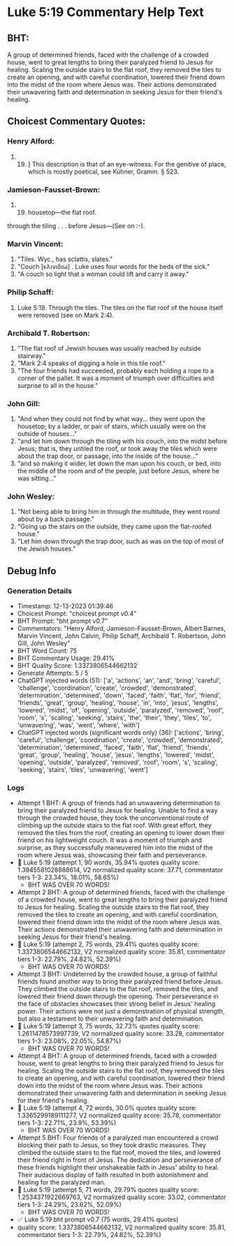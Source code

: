 # Luke 5:19 Commentary Help Text

## BHT:
A group of determined friends, faced with the challenge of a crowded house, went to great lengths to bring their paralyzed friend to Jesus for healing. Scaling the outside stairs to the flat roof, they removed the tiles to create an opening, and with careful coordination, lowered their friend down into the midst of the room where Jesus was. Their actions demonstrated their unwavering faith and determination in seeking Jesus for their friend's healing.

## Choicest Commentary Quotes:
### Henry Alford:
1.  19. ] This description is that of an eye-witness. For the genitive of place, which is mostly poetical, see Kühner, Gramm. § 523.


### Jamieson-Fausset-Brown:
1. 19. housetop—the flat roof. 
	
through the tiling . . .
	before Jesus—(See on :-).


### Marvin Vincent:
1. "Tiles. Wyc., has sclattis, slates." 
2. "Couch [κλινιδιω] . Luke uses four words for the beds of the sick."
3. "A couch so light that a woman could lift and carry it away."

### Philip Schaff:
1. Luke 5:19. Through the tiles. The tiles on the flat roof of the house itself were removed (see on Mark 2:4).
	
 


### Archibald T. Robertson:
1. "The flat roof of Jewish houses was usually reached by outside stairway."
2. "Mark 2:4 speaks of digging a hole in this tile roof."
3. "The four friends had succeeded, probably each holding a rope to a corner of the pallet. It was a moment of triumph over difficulties and surprise to all in the house."

### John Gill:
1. "And when they could not find by what way... they went upon the housetop; by a ladder, or pair of stairs, which usually were on the outside of houses..." 
2. "and let him down through the tiling with his couch, into the midst before Jesus; that is, they untiled the roof, or took away the tiles which were about the trap door, or passage, into the inside of the house..."
3. "and so making it wider, let down the man upon his couch, or bed, into the middle of the room and of the people, just before Jesus, where he was sitting..."

### John Wesley:
1. "Not being able to bring him in through the multitude, they went round about by a back passage." 
2. "Going up the stairs on the outside, they came upon the flat-roofed house."
3. "Let him down through the trap door, such as was on the top of most of the Jewish houses."


## Debug Info
### Generation Details
- Timestamp: 12-13-2023 01:39:46
- Choicest Prompt: "choicest prompt v0.4"
- BHT Prompt: "bht prompt v0.7"
- Commentators: "Henry Alford, Jamieson-Fausset-Brown, Albert Barnes, Marvin Vincent, John Calvin, Philip Schaff, Archibald T. Robertson, John Gill, John Wesley"
- BHT Word Count: 75
- BHT Commentary Usage: 29.41%
- BHT Quality Score: 1.3373806544662132
- Generate Attempts: 5 / 5
- ChatGPT injected words (51):
	['a', 'actions', 'an', 'and', 'bring', 'careful', 'challenge', 'coordination', 'create', 'crowded', 'demonstrated', 'determination', 'determined', 'down', 'faced', 'faith', 'flat', 'for', 'friend', 'friends', 'great', 'group', 'healing', 'house', 'in', 'into', 'jesus', 'lengths', 'lowered', 'midst', 'of', 'opening', 'outside', 'paralyzed', 'removed', 'roof', 'room', 's', 'scaling', 'seeking', 'stairs', 'the', 'their', 'they', 'tiles', 'to', 'unwavering', 'was', 'went', 'where', 'with']
- ChatGPT injected words (significant words only) (36):
	['actions', 'bring', 'careful', 'challenge', 'coordination', 'create', 'crowded', 'demonstrated', 'determination', 'determined', 'faced', 'faith', 'flat', 'friend', 'friends', 'great', 'group', 'healing', 'house', 'jesus', 'lengths', 'lowered', 'midst', 'opening', 'outside', 'paralyzed', 'removed', 'roof', 'room', 's', 'scaling', 'seeking', 'stairs', 'tiles', 'unwavering', 'went']

### Logs
- Attempt 1 BHT: A group of friends had an unwavering determination to bring their paralyzed friend to Jesus for healing. Unable to find a way through the crowded house, they took the unconventional route of climbing up the outside stairs to the flat roof. With great effort, they removed the tiles from the roof, creating an opening to lower down their friend on his lightweight couch. It was a moment of triumph and surprise, as they successfully maneuvered him into the midst of the room where Jesus was, showcasing their faith and perseverance.
- 🔄 Luke 5:19 (attempt 1, 90 words, 35.94% quotes quality score: 1.3945581028888614, V2 normalized quality score: 37.71, commentator tiers 1-3: 23.34%, 18.01%, 58.65%) 
	- BHT WAS OVER 70 WORDS!
- Attempt 2 BHT: A group of determined friends, faced with the challenge of a crowded house, went to great lengths to bring their paralyzed friend to Jesus for healing. Scaling the outside stairs to the flat roof, they removed the tiles to create an opening, and with careful coordination, lowered their friend down into the midst of the room where Jesus was. Their actions demonstrated their unwavering faith and determination in seeking Jesus for their friend's healing.
- 🔄 Luke 5:19 (attempt 2, 75 words, 29.41% quotes quality score: 1.3373806544662132, V2 normalized quality score: 35.81, commentator tiers 1-3: 22.79%, 24.82%, 52.39%) 
	- BHT WAS OVER 70 WORDS!
- Attempt 3 BHT: Undeterred by the crowded house, a group of faithful friends found another way to bring their paralyzed friend before Jesus. They climbed the outside stairs to the flat roof, removed the tiles, and lowered their friend down through the opening. Their perseverance in the face of obstacles showcases their strong belief in Jesus' healing power. Their actions were not just a demonstration of physical strength, but also a testament to their unwavering faith and determination.
- 🔄 Luke 5:19 (attempt 3, 75 words, 32.73% quotes quality score: 1.2611478573997739, V2 normalized quality score: 33.28, commentator tiers 1-3: 23.08%, 22.05%, 54.87%) 
	- BHT WAS OVER 70 WORDS!
- Attempt 4 BHT: A group of determined friends, faced with a crowded house, went to great lengths to bring their paralyzed friend to Jesus for healing. Scaling the outside stairs to the flat roof, they removed the tiles to create an opening, and with careful coordination, lowered their friend down into the midst of the room where Jesus was. Their actions demonstrated their unwavering faith and determination in seeking Jesus for their friend's healing.
- 🔄 Luke 5:19 (attempt 4, 72 words, 30.0% quotes quality score: 1.3365299189111277, V2 normalized quality score: 35.78, commentator tiers 1-3: 22.71%, 23.9%, 53.39%) 
	- BHT WAS OVER 70 WORDS!
- Attempt 5 BHT: Four friends of a paralyzed man encountered a crowd blocking their path to Jesus, so they took drastic measures. They climbed the outside stairs to the flat roof, moved the tiles, and lowered their friend right in front of Jesus. The dedication and perseverance of these friends highlight their unshakeable faith in Jesus' ability to heal. Their audacious display of faith resulted in both astonishment and healing for the paralyzed man.
- 🔄 Luke 5:19 (attempt 5, 71 words, 29.79% quotes quality score: 1.2534371922669763, V2 normalized quality score: 33.02, commentator tiers 1-3: 24.29%, 23.62%, 52.09%) 
	- BHT WAS OVER 70 WORDS!
- ✅ Luke 5:19 bht prompt v0.7 (75 words, 29.41% quotes)
- quality score: 1.3373806544662132, V2 normalized quality score: 35.81, commentator tiers 1-3: 22.79%, 24.82%, 52.39%)